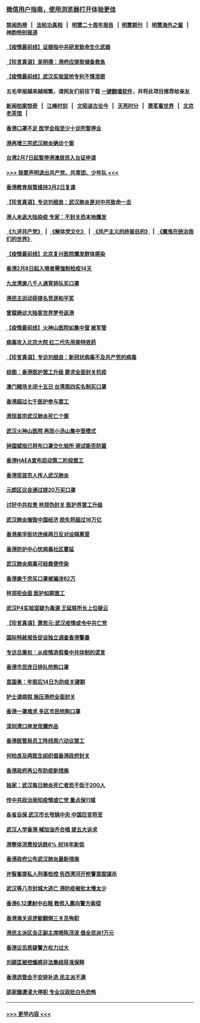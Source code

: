 ### [微信用户指南，使用浏览器打开体验更佳](https://github.com/gfw-breaker/banned-news1/blob/master/indexes/wechat-guide.md?t=0)
#### [禁闻热榜](热点新闻.md?t=0)  &nbsp;&nbsp;|&nbsp;&nbsp; [法轮功真相](https://github.com/gfw-breaker/truth/blob/master/README.md?t=0) &nbsp;&nbsp;|&nbsp;&nbsp; [明慧二十周年报告](https://github.com/gfw-breaker/mh-reports/blob/master/README.md?t=0) &nbsp;&nbsp;|&nbsp;&nbsp;[明慧期刊](https://github.com/gfw-breaker/mh-qikan) &nbsp;&nbsp;|&nbsp;&nbsp; [明慧海外之窗](https://github.com/gfw-breaker/mh-news/blob/master/README.md?t=0) &nbsp;&nbsp;|&nbsp;&nbsp; [神韵特别报道](https://github.com/gfw-breaker/mh-news/blob/master/shenyun.md?t=0)
#### [【疫情最前线】证据指中共研发致命生化武器](../pages/nsc415/n11853087.md?t=02081911) 
#### [【珍言真语】吴明德：港府应提取储备救急](../pages/nsc415/n11852734.md?t=02081911) 
#### [【疫情最前线】武汉实验室抢专利不慎泄密](../pages/nsc415/n11850310.md?t=02081911) 
#### 五毛举报越来越频繁，请网友们前往下载 [一键翻墙软件](https://github.com/gfw-breaker/ssr-accounts)，并将此项目推荐给亲友
#### [新闻拍案惊奇](https://github.com/gfw-breaker/banned-news1/blob/master/pages/link4.md) &nbsp;&nbsp;|&nbsp;&nbsp; [江峰时刻](https://github.com/gfw-breaker/banned-news1/blob/master/pages/link4.md) &nbsp;&nbsp;|&nbsp;&nbsp; [文昭谈古论今](https://github.com/gfw-breaker/banned-news1/blob/master/pages/link4.md) &nbsp;&nbsp;|&nbsp;&nbsp; [天亮时分](https://github.com/gfw-breaker/banned-news1/blob/master/pages/link4.md) &nbsp;&nbsp;|&nbsp;&nbsp; [萧茗看世界](https://github.com/gfw-breaker/banned-news1/blob/master/pages/link4.md) &nbsp;&nbsp;|&nbsp;&nbsp; [北京老茶馆](https://github.com/gfw-breaker/banned-news1/blob/master/pages/link4.md) &nbsp;&nbsp;|&nbsp;&nbsp; 
#### [香港口罩不足 医学会指至少十诊所暂停业](../pages/nsc415/n11850301.md?t=02081911) 
#### [港再增三宗武汉肺炎确诊个案](../pages/nsc415/n11850328.md?t=02081911) 
#### [台湾2月7日起暂停港澳居民入台证申请](../pages/nsc415/n11850304.md?t=02081911) 
#### [>>> 我要声明退出共产党、共青团、少年队 <<<](https://github.com/begood0513/goodnews/blob/master/quit/letter.md) 
#### [香港教育局暂维持3月2日复课](../pages/nsc415/n11850260.md?t=02081911) 
#### [【珍言真语】专访刘细良：武汉肺炎是对中共致命一击](../pages/nsc415/n11849934.md?t=02081911) 
#### [港人未返大陆染疫 专家：不封关恐本地爆发](../pages/nsc415/n11848021.md?t=02081911) 
#### [《九评共产党》](https://github.com/begood0513/9ping.md/blob/master/README.md) &nbsp;|&nbsp; [《解体党文化》](../../../../jtdwh.md/blob/master/README.md)  &nbsp;|&nbsp; [《共产主义的终极目的》](../../../../gczydzjmd.md/blob/master/README.md) &nbsp;|&nbsp; [《魔鬼在统治我们的世界》](../../../../mgztzwmdsj.md/blob/master/README.md) 
#### [【疫情最前线】北京复兴医院爆发群体感染](../pages/nsc415/n11847626.md?t=02081911) 
#### [香港2月8日起入境者需强制检疫14天](../pages/nsc415/n11847658.md?t=02081911) 
#### [九龙湾逾八千人通宵排队买口罩](../pages/nsc415/n11847647.md?t=02081911) 
#### [港民主运动获提名竞逐和平奖](../pages/nsc415/n11847633.md?t=02081911) 
#### [曾载确诊大陆客世界梦号返港](../pages/nsc415/n11847608.md?t=02081911) 
#### [【疫情最前线】火神山医院如集中营 被军管](../pages/nsc415/n11847524.md?t=02081911) 
#### [病毒攻入北京大院 红二代先用美特效药](../pages/nsc415/n11847427.md?t=02081911) 
#### [【珍言真语】专访刘细良：新冠状病毒不及共产党的病毒](../pages/nsc415/n11847164.md?t=02081911) 
#### [组图：香港医护罢工升级 要求全面封关抗疫](../pages/nsc415/n11844107.md?t=02081911) 
#### [澳门赌场关闭十五日 台湾周四实名制买口罩](../pages/nsc415/n11845083.md?t=02081911) 
#### [香港超过七千医护参与罢工](../pages/nsc415/n11845051.md?t=02081911) 
#### [港现首宗武汉肺炎死亡个案](../pages/nsc415/n11844998.md?t=02081911) 
#### [武汉火神山医院 再现小汤山集中营模式](../pages/nsc415/n11844763.md?t=02081911) 
#### [钟国斌指已将布口罩交化验所 测试能否防菌](../pages/nsc415/n11842783.md?t=02081911) 
#### [香港HAEA宣布启动第二阶段罢工](../pages/nsc415/n11842723.md?t=02081911) 
#### [香港现首宗人传人武汉肺炎](../pages/nsc415/n11842766.md?t=02081911) 
#### [元朗区议会通过拨20万买口罩](../pages/nsc415/n11842754.md?t=02081911) 
#### [讨好中共权贵 林郑伪封关 医护界罢工升级](../pages/nsc415/n11842359.md?t=02081911) 
#### [武汉肺炎摧毁中国经济 损失将超过16万亿](../pages/nsc415/n11839723.md?t=02081911) 
#### [香港美孚街坊连续两日反对设隔离营](../pages/nsc415/n11839962.md?t=02081911) 
#### [香港防护中心忧病毒社区蔓延](../pages/nsc415/n11839933.md?t=02081911) 
#### [武汉肺炎病毒可经粪便传染](../pages/nsc415/n11839939.md?t=02081911) 
#### [香港逾千宗买口罩被骗涉82万](../pages/nsc415/n11839914.md?t=02081911) 
#### [林郑拒会面 医护如期罢工](../pages/nsc415/n11839892.md?t=02081911) 
#### [武汉P4实验室疑为毒源 王延轶所长上位疑云](../pages/nsc415/n11835543.md?t=02081911) 
#### [【珍言真语】萧若元:武汉疫情或令中共亡党](../pages/nsc415/n11829394.md?t=02081911) 
#### [国际特赦报告促设独立调查香港警暴](../pages/nsc415/n11833845.md?t=02081911) 
#### [专访吕秉权：从疫情造假看中共体制的谎言](../pages/nsc415/n11833813.md?t=02081911) 
#### [香港市民连日排队抢购口罩](../pages/nsc415/n11833794.md?t=02081911) 
#### [袁国勇：年假后14日为防疫关键期](../pages/nsc415/n11831088.md?t=02081911) 
#### [护士请病假 施压港府全面封关](../pages/nsc415/n11831030.md?t=02081911) 
#### [香港一罩难求 多区市民抢购口罩](../pages/nsc415/n11831002.md?t=02081911) 
#### [深圳湾口岸发现爆炸品](../pages/nsc415/n11828802.md?t=02081911) 
#### [香港医管局员工阵线周六动议罢工](../pages/nsc415/n11828762.md?t=02081911) 
#### [何柏良及两医生组织倡香港政府封关](../pages/nsc415/n11828749.md?t=02081911) 
#### [香港政府再公布防疫新措施](../pages/nsc415/n11828716.md?t=02081911) 
#### [独家：武汉每日肺炎死亡者恐不低于200人](../pages/nsc415/n11828240.md?t=02081911) 
#### [传中共政治局知疫情或亡党 重点保11城](../pages/nsc415/n11828145.md?t=02081911) 
#### [各省自保 武汉市长甩锅中央 中国巨变将至](../pages/nsc415/n11828021.md?t=02081911) 
#### [武汉人学香港 喊加油齐合唱 提五大诉求](../pages/nsc415/n11827046.md?t=02081911) 
#### [港整体消费投诉跌6% 创18年新低](../pages/nsc415/n11817280.md?t=02081911) 
#### [香港政府公布武汉肺炎最新措施](../pages/nsc415/n11817152.md?t=02081911) 
#### [许智峯提私人刑事检控 告西湾河开枪警意图谋杀](../pages/nsc415/n11817132.md?t=02081911) 
#### [武汉等八市封城大逃亡 港防疫被批太慢太少](../pages/nsc415/n11817058.md?t=02081911) 
#### [香港6.12遭射中右眼 教师入禀向警方索偿](../pages/nsc415/n11814678.md?t=02081911) 
#### [香港海关巡逻艇翻侧三关员殉职](../pages/nsc415/n11814604.md?t=02081911) 
#### [港民主派区会正副主席晤陈茂波 倡全民派1万元](../pages/nsc415/n11814582.md?t=02081911) 
#### [香港议员质疑警方权力过大](../pages/nsc415/n11814560.md?t=02081911) 
#### [刘颕匡被控煽惑非法集结获准保释](../pages/nsc415/n11811727.md?t=02081911) 
#### [香港选管会不安排补选 民主派不满](../pages/nsc415/n11811691.md?t=02081911) 
#### [邵家臻遭浸大停职 专业议政批白色恐怖](../pages/nsc415/n11811670.md?t=02081911) 

----
#### [ >>> 更早内容 <<< ](../indexes/nsc415-earlier.md)
